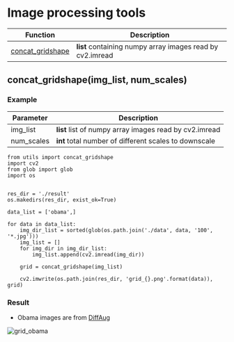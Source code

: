 # Image processing tools

| Function | Description |
|---|---|
| [concat_gridshape](#concat_gridshapeimg_list-num_scales) | **list** containing numpy array images read by cv2.imread|


## concat_gridshape(img_list, num_scales)
### Example
| Parameter | Description |
|---|---|
| img_list | **list** list of numpy array images read by cv2.imread |
| num_scales | **int** total number of different scales to downscale |

```
from utils import concat_gridshape
import cv2
from glob import glob
import os


res_dir = './result'
os.makedirs(res_dir, exist_ok=True)

data_list = ['obama',]

for data in data_list:
    img_dir_list = sorted(glob(os.path.join('./data', data, '100', '*.jpg')))
    img_list = []
    for img_dir in img_dir_list:
        img_list.append(cv2.imread(img_dir))

    grid = concat_gridshape(img_list)

    cv2.imwrite(os.path.join(res_dir, 'grid_{}.png'.format(data)), grid)
```
### Result

* Obama images are from [DiffAug](https://github.com/mit-han-lab/data-efficient-gans)

![grid_obama](https://user-images.githubusercontent.com/23406491/138026142-dba459d0-250d-4a69-9b4b-2989a77b05ce.png)
